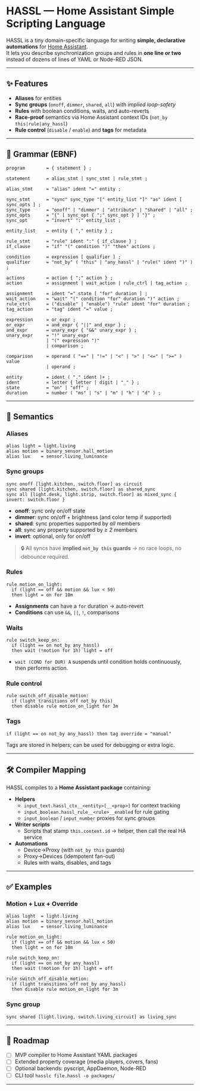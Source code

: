 # HASSL — Home Assistant Simple Scripting Language

HASSL is a tiny domain-specific language for writing **simple, declarative automations** for [Home Assistant](https://www.home-assistant.io/).  
It lets you describe synchronization groups and rules in **one line or two** instead of dozens of lines of YAML or Node-RED JSON.

---

## ✨ Features

- **Aliases** for entities  
- **Sync groups** (`onoff`, `dimmer`, `shared`, `all`) with *implied loop-safety*  
- **Rules** with boolean conditions, waits, and auto-reverts  
- **Race-proof** semantics via Home Assistant context IDs (`not_by this|rule|any_hassl`)  
- **Rule control** (`disable` / `enable`) and **tags** for metadata  

---

## 📐 Grammar (EBNF)

```ebnf
program        = { statement } ;

statement      = alias_stmt | sync_stmt | rule_stmt ;

alias_stmt     = "alias" ident "=" entity ;

sync_stmt      = "sync" sync_type "[" entity_list "]" "as" ident [ sync_opts ] ;
sync_type      = "onoff" | "dimmer" | "attribute" | "shared" | "all" ;
sync_opts      = "{" [ sync_opt { ";" sync_opt } ] "}" ;
sync_opt       = "invert" ":" entity_list ;

entity_list    = entity { "," entity } ;

rule_stmt      = "rule" ident ":" { if_clause } ;
if_clause      = "if" "(" condition ")" "then" actions ;

condition      = expression [ qualifier ] ;
qualifier      = "not_by" ( "this" | "any_hassl" | "rule(" ident ")" ) ;

actions        = action { ";" action } ;
action         = assignment | wait_action | rule_ctrl | tag_action ;

assignment     = ident "=" state [ "for" duration ] ;
wait_action    = "wait" "(" condition "for" duration ")" action ;
rule_ctrl      = ("disable" | "enable") "rule" ident "for" duration ;
tag_action     = "tag" ident "=" value ;

expression     = or_expr ;
or_expr        = and_expr { "||" and_expr } ;
and_expr       = unary_expr { "&&" unary_expr } ;
unary_expr     = "!" unary_expr
               | "(" expression ")"
               | comparison ;

comparison     = operand ( "==" | "!=" | "<" | ">" | "<=" | ">=" ) value
               | operand ;

entity         = ident ( "." ident )+ ;
ident          = letter { letter | digit | "_" } ;
state          = "on" | "off" ;
duration       = number ( "ms" | "s" | "m" | "h" | "d" ) ;
```

---

## 🔧 Semantics

### Aliases
```hassl
alias light = light.living
alias motion = binary_sensor.hall_motion
alias lux    = sensor.living_luminance
```

### Sync groups
```hassl
sync onoff [light.kitchen, switch.floor] as circuit
sync shared [light.kitchen, switch.floor] as shared_sync
sync all [light.desk, light.strip, switch.floor] as mixed_sync { invert: switch.floor }
```

- **onoff**: sync only on/off state  
- **dimmer**: sync on/off + brightness (and color temp if supported)  
- **shared**: sync properties supported by *all* members  
- **all**: sync any property supported by *≥ 2* members  
- **invert**: optional, only for on/off

> 🔒 All syncs have **implied `not_by this` guards** → no race loops, no debounce required.

### Rules
```hassl
rule motion_on_light:
  if (light == off && motion && lux < 50)
  then light = on for 10m
```

- **Assignments** can have a `for` duration → auto-revert  
- **Conditions** can use `&&`, `||`, `!`, comparisons

### Waits
```hassl
rule switch_keep_on:
  if (light == on not_by any_hassl)
  then wait (!motion for 1h) light = off
```

- `wait (COND for DUR) A` suspends until condition holds continuously, then performs action.

### Rule control
```hassl
rule switch_off_disable_motion:
  if (light transitions off not_by this)
  then disable rule motion_on_light for 3m
```

### Tags
```hassl
if (light == on not_by any_hassl) then tag override = "manual"
```

Tags are stored in helpers; can be used for debugging or extra logic.

---

## 🛠 Compiler Mapping

HASSL compiles to a **Home Assistant package** containing:

- **Helpers**
  - `input_text.hassl_ctx__<entity>[__<prop>]` for context tracking  
  - `input_boolean.hassl_rule__<rule>__enabled` for rule gating  
  - `input_boolean` / `input_number` proxies for sync groups  
- **Writer scripts**  
  - Scripts that stamp `this.context.id` → helper, then call the real HA service  
- **Automations**  
  - Device→Proxy (with `not_by this` guards)  
  - Proxy→Devices (idempotent fan-out)  
  - Rules with waits, disables, and tags

---

## ✅ Examples

### Motion + Lux + Override
```hassl
alias light  = light.living
alias motion = binary_sensor.hall_motion
alias lux    = sensor.living_luminance

rule motion_on_light:
  if (light == off && motion && lux < 50)
  then light = on for 10m

rule switch_keep_on:
  if (light == on not_by any_hassl)
  then wait (!motion for 1h) light = off

rule switch_off_disable_motion:
  if (light transitions off not_by any_hassl)
  then disable rule motion_on_light for 3m
```

### Sync group
```hassl
sync shared [light.living, switch.living_circuit] as living_sync
```

---

## 🚀 Roadmap

- [ ] MVP compiler to Home Assistant YAML packages  
- [ ] Extended property coverage (media players, covers, fans)  
- [ ] Optional backends: pyscript, AppDaemon, Node-RED  
- [ ] CLI tool `hasslc file.hassl -o packages/`

---

